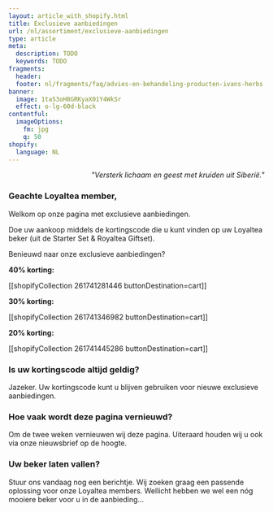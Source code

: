 ```yaml
---
layout: article_with_shopify.html
title: Exclusieve aanbiedingen
url: /nl/assortiment/exclusieve-aanbiedingen
type: article
meta:
  description: TODO
  keywords: TODO
fragments:
  header:
  footer: nl/fragments/faq/advies-en-behandeling-producten-ivans-herbs
banner:
  image: 1taS3oH8GRKyaX01Y4WkSr
  effect: o-lg-60d-black
contentful:
  imageOptions:
    fm: jpg
    q: 50
shopify:
  language: NL
---
```

<p style="text-align: right"><i>"Versterk lichaam en geest met kruiden uit Siberië."</i></p>

### Geachte Loyaltea member,

Welkom op onze pagina met exclusieve aanbiedingen.

Doe uw aankoop middels de kortingscode die u kunt vinden op uw Loyaltea beker (uit de Starter Set & Royaltea Giftset).

Benieuwd naar onze exclusieve aanbiedingen?

**40% korting:**

[[shopifyCollection 261741281446 buttonDestination=cart]]

**30% korting:**

[[shopifyCollection 261741346982 buttonDestination=cart]]

**20% korting:**

[[shopifyCollection 261741445286 buttonDestination=cart]]

### Is uw kortingscode altijd geldig?

Jazeker. Uw kortingscode kunt u blijven gebruiken voor nieuwe exclusieve aanbiedingen.

### Hoe vaak wordt deze pagina vernieuwd?

Om de twee weken vernieuwen wij deze pagina. Uiteraard houden wij u ook via onze nieuwsbrief op de hoogte.

### Uw beker laten vallen?

Stuur ons vandaag nog een berichtje. Wij zoeken graag een passende oplossing voor onze Loyaltea members. Wellicht hebben we wel een nóg mooiere beker voor u in de aanbieding...
